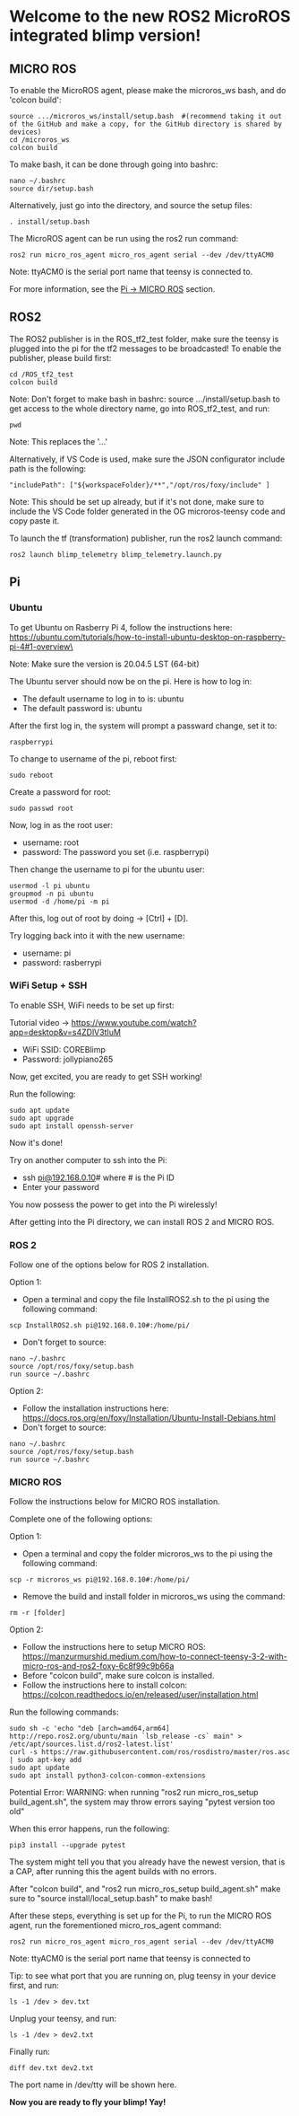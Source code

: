 # Welcome to the new ROS2 MicroROS integrated blimp version!



## MICRO ROS

To enable the MicroROS agent, please make the microros_ws bash, and do 'colcon build':

```
source .../microros_ws/install/setup.bash  #(recommend taking it out of the GitHub and make a copy, for the GitHub directory is shared by devices)
cd /microros_ws
colcon build
```
	
To make bash, it can be done through going into bashrc:

```
nano ~/.bashrc
source dir/setup.bash
```
 
Alternatively, just go into the directory, and source the setup files:

```
. install/setup.bash
```
	
The MicroROS agent can be run using the ros2 run command:

```
ros2 run micro_ros_agent micro_ros_agent serial --dev /dev/ttyACM0  
```

Note: ttyACM0 is the serial port name that teensy is connected to.

For more information, see the [Pi -> MICRO ROS](#micro-ros-1) section.



## ROS2

The ROS2 publisher is in the ROS_tf2_test folder, make sure the teensy is plugged into the pi for the tf2 messages to be broadcasted!
To enable the publisher, please build first:

```
cd /ROS_tf2_test
colcon build
```

Note: Don't forget to make bash in bashrc: source .../install/setup.bash to get access to the whole directory name, go into ROS_tf2_test, and run: 

```
pwd 
```

Note: This replaces the '...'
 
Alternatively, if VS Code is used, make sure the JSON configurator include path is the following:

```
"includePath": ["${workspaceFolder}/**","/opt/ros/foxy/include" ]
```
	
Note: This should be set up already, but if it's not done, make sure to include the VS Code folder generated in the OG microros-teensy code and copy paste it.

To launch the tf (transformation) publisher, run the ros2 launch command:

```
ros2 launch blimp_telemetry blimp_telemetry.launch.py
```	
	
## Pi

### Ubuntu

To get Ubuntu on Rasberry Pi 4, follow the instructions here: https://ubuntu.com/tutorials/how-to-install-ubuntu-desktop-on-raspberry-pi-4#1-overview\
	
Note: Make sure the version is 20.04.5 LST (64-bit)

The Ubuntu server should now be on the pi. Here is how to log in:

- The default username to log in to is: ubuntu
- The default password is: ubuntu

After the first log in, the system will prompt a passward change, set it to: 

```
raspberrypi
```

To change to username of the pi, reboot first:

```
sudo reboot
```
 
Create a password for root:

```
sudo passwd root
```

Now, log in as the root user:
	
- username: root
- password: The password you set (i.e. raspberrypi)
 
Then change the username to pi for the ubuntu user:

```
usermod -l pi ubuntu
groupmod -n pi ubuntu
usermod -d /home/pi -m pi
```
 
After this, log out of root by doing -> [Ctrl] + [D].

Try logging back into it with the new username:

- username: pi
- password: rasberrypi
 
### WiFi Setup + SSH

To enable SSH, WiFi needs to be set up first:

Tutorial video -> https://www.youtube.com/watch?app=desktop&v=s4ZDlV3tIuM

- WiFi SSID: COREBlimp
- Password: jollypiano265
 
Now, get excited, you are ready to get SSH working!

Run the following:

```
sudo apt update
sudo apt upgrade
sudo apt install openssh-server
```
	
Now it's done!

Try on another computer to ssh into the Pi:

- ssh pi@192.168.0.10# where # is the Pi ID
- Enter your password

You now possess the power to get into the Pi wirelessly!

After getting into the Pi directory, we can install ROS 2 and MICRO ROS.

### ROS 2

Follow one of the options below for ROS 2 installation.

Option 1:
- Open a terminal and copy the file InstallROS2.sh to the pi using the following command:

```
scp InstallROS2.sh pi@192.168.0.10#:/home/pi/
```

- Don't forget to source:

```
nano ~/.bashrc
source /opt/ros/foxy/setup.bash
run source ~/.bashrc
```	

Option 2:
- Follow the installation instructions here: https://docs.ros.org/en/foxy/Installation/Ubuntu-Install-Debians.html
- Don't forget to source:

```
nano ~/.bashrc
source /opt/ros/foxy/setup.bash
run source ~/.bashrc
```

### MICRO ROS

Follow the instructions below for MICRO ROS installation.

Complete one of the following options:

Option 1:
- Open a terminal and copy the folder microros_ws to the pi using the following command:

```
scp -r microros_ws pi@192.168.0.10#:/home/pi/
```

- Remove the build and install folder in microros_ws using the command:

```
rm -r [folder]
```
 
Option 2:
- Follow the instructions here to setup MICRO ROS: https://manzurmurshid.medium.com/how-to-connect-teensy-3-2-with-micro-ros-and-ros2-foxy-6c8f99c9b66a
- Before "colcon build", make sure colcon is installed.
- Follow the instructions here to install colcon: https://colcon.readthedocs.io/en/released/user/installation.html
		
Run the following commands:

```
sudo sh -c 'echo "deb [arch=amd64,arm64] http://repo.ros2.org/ubuntu/main `lsb_release -cs` main" > /etc/apt/sources.list.d/ros2-latest.list'
curl -s https://raw.githubusercontent.com/ros/rosdistro/master/ros.asc | sudo apt-key add 
sudo apt update
sudo apt install python3-colcon-common-extensions
```

Potential Error:
WARNING: when running "ros2 run micro_ros_setup build_agent.sh", the system may throw errors saying "pytest version too old"

When this error happens, run the following:

```
pip3 install --upgrade pytest
```

The system might tell you that you already have the newest version, that is a CAP, after running this the agent builds with no errors.

After "colcon build", and "ros2 run micro_ros_setup build_agent.sh" make sure to "source install/local_setup.bash" to make bash!



After these steps, everything is set up for the Pi, to run the MICRO ROS agent, run the forementioned micro_ros_agent command:

```
ros2 run micro_ros_agent micro_ros_agent serial --dev /dev/ttyACM0 
```
  
Note: ttyACM0 is the serial port name that teensy is connected to

Tip: to see what port that you are running on, plug teensy in your device first, and run:

```
ls -1 /dev > dev.txt
```

Unplug your teensy, and run:

```
ls -1 /dev > dev2.txt
```

Finally run: 

```
diff dev.txt dev2.txt
```

The port name in /dev/tty will be shown here.

  
****Now you are ready to fly your blimp! Yay!****
	

  
  
  
  
  
  
  




